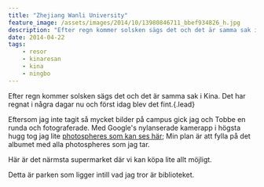 ```yaml
---
title: "Zhejiang Wanli University"
feature_image: /assets/images/2014/10/13980846711_bbef934826_h.jpg
description: "Efter regn kommer solsken sägs det och det är samma sak i Kina. Det har regnat i några dagar nu och först idag blev det fint."
date: 2014-04-22
tags:
    - resor
    - kinaresan
    - kina
    - ningbo
---
```


Efter regn kommer solsken sägs det och det är samma sak i Kina. Det har regnat i några dagar nu och först idag blev det fint.{.lead}

Eftersom jag inte tagit så mycket bilder på campus gick jag och Tobbe en runda och fotograferade. Med Google's nylanserade kamerapp i högsta hugg tog jag lite [photospheres som kan ses här](https://photos.app.goo.gl/cMUKw6WfxMtHKZT5A); Min plan är att fylla på det albumet med alla photospheres som jag tar.

Här är det närmsta supermarket där vi kan köpa lite allt möjligt.

Detta är parken som ligger intill vad jag tror är biblioteket.
